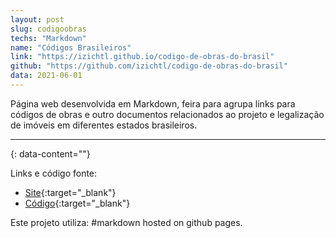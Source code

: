 ```yaml
---
layout: post
slug: codigoobras
techs: "Markdown"
name: "Códigos Brasileiros"
link: "https://izichtl.github.io/codigo-de-obras-do-brasil"
github: "https://github.com/izichtl/codigo-de-obras-do-brasil"
data: 2021-06-01
---
```


Página web desenvolvida em Markdown, feira para agrupa links para códigos de obras e outro documentos relacionados ao projeto e legalização de imóveis em diferentes estados brasileiros.

---
{: data-content=""}

Links e código fonte:
- [Site](https://izichtl.github.io/codigo-de-obras-do-brasil/){:target="_blank"}
- [Código](https://github.com/izichtl/codigo-de-obras-do-brasil){:target="_blank"}

Este projeto utiliza: #markdown hosted on github pages.



